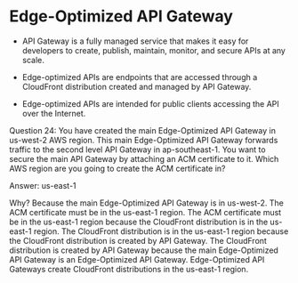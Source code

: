 # Edge-Optimized API Gateway

- API Gateway is a fully managed service that makes it easy for developers to create, publish, maintain, monitor, and secure APIs at any scale.

- Edge-optimized APIs are endpoints that are accessed through a CloudFront distribution created and managed by API Gateway.

- Edge-optimized APIs are intended for public clients accessing the API over the Internet.

Question 24:
You have created the main Edge-Optimized API Gateway in us-west-2 AWS region. This main Edge-Optimized API Gateway forwards traffic to the second level API Gateway in ap-southeast-1. You want to secure the main API Gateway by attaching an ACM certificate to it. Which AWS region are you going to create the ACM certificate in?

Answer: us-east-1

Why? Because the main Edge-Optimized API Gateway is in us-west-2. The ACM certificate must be in the us-east-1 region. The ACM certificate must be in the us-east-1 region because the CloudFront distribution is in the us-east-1 region. The CloudFront distribution is in the us-east-1 region because the CloudFront distribution is created by API Gateway. The CloudFront distribution is created by API Gateway because the main Edge-Optimized API Gateway is an Edge-Optimized API Gateway. Edge-Optimized API Gateways create CloudFront distributions in the us-east-1 region.